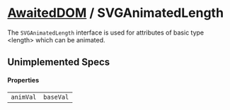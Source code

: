 # [AwaitedDOM](/docs/hero/basic-client/awaited-dom) <span>/</span> SVGAnimatedLength

<div class='overview'>The <code>SVGAnimatedLength</code> interface is used for attributes of basic type &lt;length&gt; which can be animated.</div>

## Unimplemented Specs

#### Properties

|     |     |
| --- | --- |
| `animVal` | `baseVal` |
